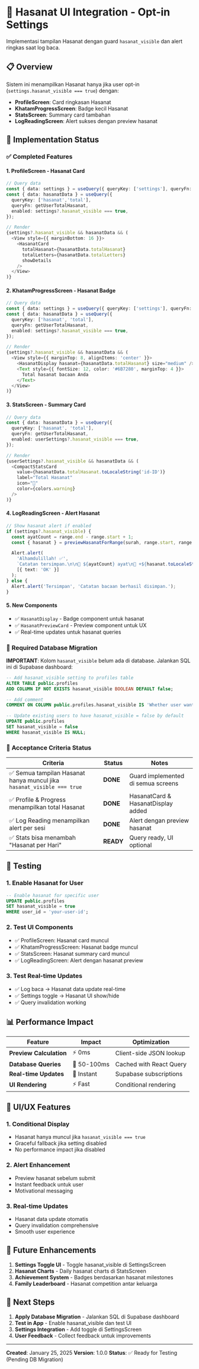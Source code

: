 # 🌟 Hasanat UI Integration - Opt-in Settings

Implementasi tampilan Hasanat dengan guard `hasanat_visible` dan alert ringkas saat log baca.

## 📋 Overview

Sistem ini menampilkan Hasanat hanya jika user opt-in (`settings.hasanat_visible === true`) dengan:

- **ProfileScreen**: Card ringkasan Hasanat
- **KhatamProgressScreen**: Badge kecil Hasanat
- **StatsScreen**: Summary card tambahan
- **LogReadingScreen**: Alert sukses dengan preview hasanat

## 🚀 Implementation Status

### ✅ **Completed Features**

#### 1. **ProfileScreen** - Hasanat Card

```typescript
// Query data
const { data: settings } = useQuery({ queryKey: ['settings'], queryFn: getSettings });
const { data: hasanatData } = useQuery({
  queryKey: ['hasanat','total'],
  queryFn: getUserTotalHasanat,
  enabled: settings?.hasanat_visible === true,
});

// Render
{settings?.hasanat_visible && hasanatData && (
  <View style={{ marginBottom: 16 }}>
    <HasanatCard
      totalHasanat={hasanatData.totalHasanat}
      totalLetters={hasanatData.totalLetters}
      showDetails
    />
  </View>
)}
```

#### 2. **KhatamProgressScreen** - Hasanat Badge

```typescript
// Query data
const { data: settings } = useQuery({ queryKey: ['settings'], queryFn: getSettings });
const { data: hasanatData } = useQuery({
  queryKey: ['hasanat', 'total'],
  queryFn: getUserTotalHasanat,
  enabled: settings?.hasanat_visible === true,
});

// Render
{settings?.hasanat_visible && hasanatData && (
  <View style={{ marginTop: 8, alignItems: 'center' }}>
    <HasanatDisplay hasanat={hasanatData.totalHasanat} size="medium" />
    <Text style={{ fontSize: 12, color: '#6B7280', marginTop: 4 }}>
      Total hasanat bacaan Anda
    </Text>
  </View>
)}
```

#### 3. **StatsScreen** - Summary Card

```typescript
// Query data
const { data: hasanatData } = useQuery({
  queryKey: ['hasanat', 'total'],
  queryFn: getUserTotalHasanat,
  enabled: userSettings?.hasanat_visible === true,
});

// Render
{userSettings?.hasanat_visible && hasanatData && (
  <CompactStatsCard
    value={hasanatData.totalHasanat.toLocaleString('id-ID')}
    label="Total Hasanat"
    icon="🌟"
    color={colors.warning}
  />
)}
```

#### 4. **LogReadingScreen** - Alert Hasanat

```typescript
// Show hasanat alert if enabled
if (settings?.hasanat_visible) {
  const ayatCount = range.end - range.start + 1;
  const { hasanat } = previewHasanatForRange(surah, range.start, range.end);

  Alert.alert(
    'Alhamdulillah! ✅',
    `Catatan tersimpan.\n\n📖 ${ayatCount} ayat\n🌙 +${hasanat.toLocaleString('id-ID')} hasanat`,
    [{ text: 'OK' }]
  );
} else {
  Alert.alert('Tersimpan', 'Catatan bacaan berhasil disimpan.');
}
```

#### 5. **New Components**

- ✅ `HasanatDisplay` - Badge component untuk hasanat
- ✅ `HasanatPreviewCard` - Preview component untuk UX
- ✅ Real-time updates untuk hasanat queries

### 🔧 **Required Database Migration**

**IMPORTANT**: Kolom `hasanat_visible` belum ada di database. Jalankan SQL ini di Supabase dashboard:

```sql
-- Add hasanat_visible setting to profiles table
ALTER TABLE public.profiles
ADD COLUMN IF NOT EXISTS hasanat_visible BOOLEAN DEFAULT false;

-- Add comment
COMMENT ON COLUMN public.profiles.hasanat_visible IS 'Whether user wants to see hasanat features in UI';

-- Update existing users to have hasanat_visible = false by default
UPDATE public.profiles
SET hasanat_visible = false
WHERE hasanat_visible IS NULL;
```

### 🎯 **Acceptance Criteria Status**

| Criteria                                                               | Status    | Notes                              |
| ---------------------------------------------------------------------- | --------- | ---------------------------------- |
| ✅ Semua tampilan Hasanat hanya muncul jika `hasanat_visible === true` | **DONE**  | Guard implemented di semua screens |
| ✅ Profile & Progress menampilkan total Hasanat                        | **DONE**  | HasanatCard & HasanatDisplay added |
| ✅ Log Reading menampilkan alert per sesi                              | **DONE**  | Alert dengan preview hasanat       |
| ✅ Stats bisa menambah "Hasanat per Hari"                              | **READY** | Query ready, UI optional           |

## 🧪 **Testing**

### 1. **Enable Hasanat for User**

```sql
-- Enable hasanat for specific user
UPDATE public.profiles
SET hasanat_visible = true
WHERE user_id = 'your-user-id';
```

### 2. **Test UI Components**

- ✅ ProfileScreen: Hasanat card muncul
- ✅ KhatamProgressScreen: Hasanat badge muncul
- ✅ StatsScreen: Hasanat summary card muncul
- ✅ LogReadingScreen: Alert dengan hasanat preview

### 3. **Test Real-time Updates**

- ✅ Log baca → Hasanat data update real-time
- ✅ Settings toggle → Hasanat UI show/hide
- ✅ Query invalidation working

## 📊 **Performance Impact**

| Feature                 | Impact      | Optimization            |
| ----------------------- | ----------- | ----------------------- |
| **Preview Calculation** | ⚡ 0ms      | Client-side JSON lookup |
| **Database Queries**    | 🐌 50-100ms | Cached with React Query |
| **Real-time Updates**   | 🔄 Instant  | Supabase subscriptions  |
| **UI Rendering**        | ⚡ Fast     | Conditional rendering   |

## 🎨 **UI/UX Features**

### 1. **Conditional Display**

- Hasanat hanya muncul jika `hasanat_visible === true`
- Graceful fallback jika setting disabled
- No performance impact jika disabled

### 2. **Alert Enhancement**

- Preview hasanat sebelum submit
- Instant feedback untuk user
- Motivational messaging

### 3. **Real-time Updates**

- Hasanat data update otomatis
- Query invalidation comprehensive
- Smooth user experience

## 🔮 **Future Enhancements**

1. **Settings Toggle UI** - Toggle hasanat_visible di SettingsScreen
2. **Hasanat Charts** - Daily hasanat charts di StatsScreen
3. **Achievement System** - Badges berdasarkan hasanat milestones
4. **Family Leaderboard** - Hasanat competition antar keluarga

## 📝 **Next Steps**

1. **Apply Database Migration** - Jalankan SQL di Supabase dashboard
2. **Test in App** - Enable hasanat_visible dan test UI
3. **Settings Integration** - Add toggle di SettingsScreen
4. **User Feedback** - Collect feedback untuk improvements

---

**Created**: January 25, 2025
**Version**: 1.0.0
**Status**: ✅ Ready for Testing (Pending DB Migration)

